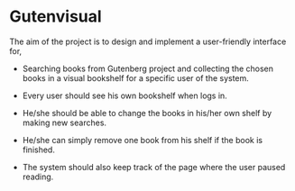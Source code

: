 # Gutenvisual

The aim of the project is to design and implement a user-friendly interface for,

- Searching books from Gutenberg project and collecting the chosen books in a visual bookshelf for a specific user of the system. 

- Every user should see his own bookshelf when logs in.

- He/she should be able to change the books in his/her own shelf by making new searches.

- He/she can simply remove one book from his shelf if the book is finished. 

- The system should also keep track of the page where the user paused reading.